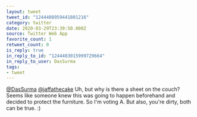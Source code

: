 ```yaml
---
layout: tweet
tweet_id: "1244408959441801216"
category: twitter
date: 2020-03-29T23:39:50.000Z
source: Twitter Web App
favorite_count: 1
retweet_count: 0
is_reply: true
in_reply_to_id: "1244403015999729664"
in_reply_to_user: DasSurma
tags:
- tweet
---
```


[@DasSurma](https://twitter.com/@DasSurma) [@jaffathecake](https://twitter.com/@jaffathecake) Uh, but why is there a sheet on the couch? Seems like someone knew this was going to happen beforehand and decided to protect the furniture. So I'm voting A. But also, you're dirty, both can be true. :)
